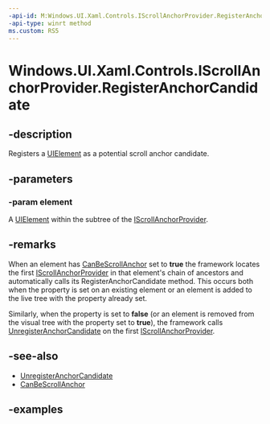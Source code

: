 ```yaml
---
-api-id: M:Windows.UI.Xaml.Controls.IScrollAnchorProvider.RegisterAnchorCandidate(Windows.UI.Xaml.UIElement)
-api-type: winrt method
ms.custom: RS5
---
```


<!-- Method syntax.
public void IScrollAnchorProvider.RegisterAnchorCandidate(UIElement element)
-->

# Windows.UI.Xaml.Controls.IScrollAnchorProvider.RegisterAnchorCandidate

## -description

Registers a [UIElement](../windows.ui.xaml/uielement.md) as a potential scroll anchor candidate.

## -parameters

### -param element

A [UIElement](../windows.ui.xaml/uielement.md) within the subtree of the [IScrollAnchorProvider](iscrollanchorprovider.md).

## -remarks

When an element has [CanBeScrollAnchor](../windows.ui.xaml/uielement_canbescrollanchor.md) set to **true** the framework locates the first [IScrollAnchorProvider](iscrollanchorprovider.md) in that element's chain of ancestors and automatically calls its RegisterAnchorCandidate method. This occurs both when the property is set on an existing element or an element is added to the live tree with the property already set.

Similarly, when the property is set to **false** (or an element is removed from the visual tree with the property set to **true**), the framework calls [UnregisterAnchorCandidate](iscrollanchorprovider_unregisteranchorcandidate_667335027.md) on the first [IScrollAnchorProvider](iscrollanchorprovider.md).

## -see-also

- [UnregisterAnchorCandidate](iscrollanchorprovider_unregisteranchorcandidate_667335027.md)
- [CanBeScrollAnchor](../windows.ui.xaml/uielement_canbescrollanchor.md)

## -examples
